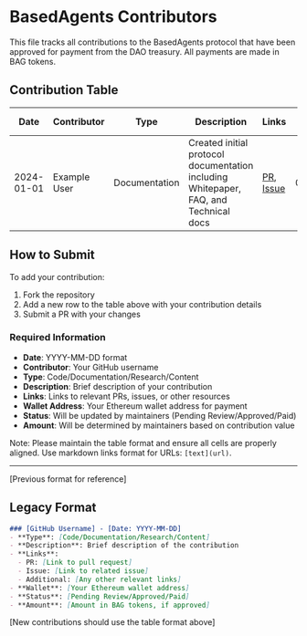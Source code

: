 # BasedAgents Contributors

This file tracks all contributions to the BasedAgents protocol that have been approved for payment from the DAO treasury. All payments are made in BAG tokens.

## Contribution Table

| Date | Contributor | Type | Description | Links | Wallet Address | Status | Amount (BAG) |
|------|-------------|------|-------------|-------|----------------|---------|--------------|
| 2024-01-01 | Example User | Documentation | Created initial protocol documentation including Whitepaper, FAQ, and Technical docs | [PR](https://github.com/basedagents/docs/pull/1), [Issue](https://github.com/basedagents/docs/issues/1) | 0x1234...5678 | Paid | 5,000 |

## How to Submit

To add your contribution:
1. Fork the repository
2. Add a new row to the table above with your contribution details
3. Submit a PR with your changes

### Required Information
- **Date**: YYYY-MM-DD format
- **Contributor**: Your GitHub username
- **Type**: Code/Documentation/Research/Content
- **Description**: Brief description of your contribution
- **Links**: Links to relevant PRs, issues, or other resources
- **Wallet Address**: Your Ethereum wallet address for payment
- **Status**: Will be updated by maintainers (Pending Review/Approved/Paid)
- **Amount**: Will be determined by maintainers based on contribution value

Note: Please maintain the table format and ensure all cells are properly aligned. Use markdown links format for URLs: `[text](url)`.

---

[Previous format for reference]

## Legacy Format

```markdown
### [GitHub Username] - [Date: YYYY-MM-DD]
- **Type**: [Code/Documentation/Research/Content]
- **Description**: Brief description of the contribution
- **Links**: 
  - PR: [Link to pull request]
  - Issue: [Link to related issue]
  - Additional: [Any other relevant links]
- **Wallet**: [Your Ethereum wallet address]
- **Status**: [Pending Review/Approved/Paid]
- **Amount**: [Amount in BAG tokens, if approved]
```

[New contributions should use the table format above] 